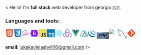 <
Hello! I'm **full stack** web developer from georgia :georgia:.

### Languages and tools:
<img align="left" width="26px" src="https://github.com/devicons/devicon/blob/master/icons/html5/html5-original.svg"/>
<img align="left" width="26px" src="https://github.com/devicons/devicon/blob/master/icons/css3/css3-original.svg"/>
<img align="left" width="26px" src="https://github.com/devicons/devicon/blob/master/icons/sass/sass-original.svg"/>
<img align="left" width="26px" src="https://github.com/devicons/devicon/blob/master/icons/bootstrap/bootstrap-original.svg"/>
<img align="left" width="26px" src="https://github.com/devicons/devicon/blob/master/icons/javascript/javascript-original.svg"/>
<img align="left" width="26px" src="https://github.com/devicons/devicon/blob/master/icons/typescript/typescript-original.svg"/>
<img align="left" width="26px" src="https://github.com/devicons/devicon/blob/master/icons/react/react-original.svg"/>
<img align="left" width="26px" src="https://github.com/devicons/devicon/blob/master/icons/redux/redux-original.svg"/>
<img align="left" width="26px" src="https://github.com/devicons/devicon/blob/master/icons/vuejs/vuejs-original.svg"/>
<img align="left" width="26px" src="https://github.com/devicons/devicon/blob/master/icons/nuxtjs/nuxtjs-original.svg"/>
<img align="left" width="26px" src="https://github.com/devicons/devicon/blob/master/icons/jquery/jquery-original.svg"/>
<img align="left" width="40px" src="https://github.com/devicons/devicon/blob/master/icons/php/php-original.svg"/>
<img align="left" width="26px" src="https://upload.wikimedia.org/wikipedia/commons/thumb/9/9a/Laravel.svg/1200px-Laravel.svg.png"/>
<img align="left" width="31px" src="https://github.com/devicons/devicon/blob/master/icons/mysql/mysql-original.svg"/>
<img align="left" width="26px" src="https://github.com/devicons/devicon/blob/master/icons/git/git-original.svg"/>
<br/>
<br/>

**email**: lukakavlelashvili10@gmail.com
/>
